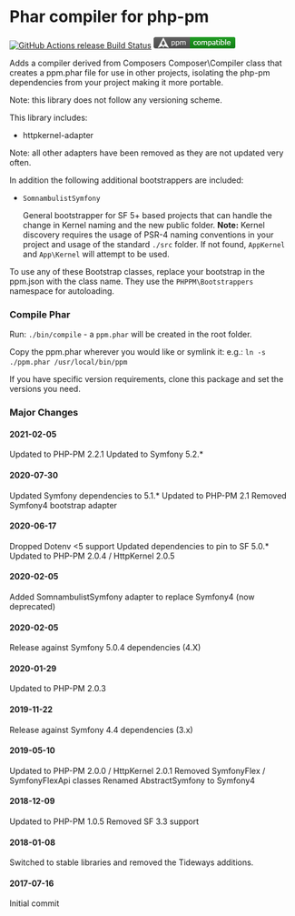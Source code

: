 # Phar compiler for php-pm

[![GitHub Actions release Build Status](https://github.com/dave-redfern/somnambulist-phppm-phar/workflows/release/badge.svg)](https://github.com/dave-redfern/somnambulist-phppm-phar/actions?query=workflow%3Arelease)
[![PPM Compatible](https://raw.githubusercontent.com/php-pm/ppm-badge/master/ppm-badge.png)](https://github.com/php-pm/php-pm)

Adds a compiler derived from Composers Composer\Compiler class that creates a ppm.phar file for use
in other projects, isolating the php-pm dependencies from your project making it more portable.

Note: this library does not follow any versioning scheme.

This library includes:

 * httpkernel-adapter
 
Note: all other adapters have been removed as they are not updated very often.

In addition the following additional bootstrappers are included:

 * `SomnambulistSymfony`
 
   General bootstrapper for SF 5+ based projects that can handle the change in Kernel naming
   and the new public folder. **Note:** Kernel discovery requires the usage of PSR-4 naming
   conventions in your project and usage of the standard `./src` folder. If not found,
   `AppKernel` and `App\Kernel` will attempt to be used.

To use any of these Bootstrap classes, replace your bootstrap in the ppm.json with the class
name. They use the `PHPPM\Bootstrappers` namespace for autoloading.

### Compile Phar

Run: `./bin/compile` - a `ppm.phar` will be created in the root folder.

Copy the ppm.phar wherever you would like or symlink it: e.g.: `ln -s ./ppm.phar /usr/local/bin/ppm`

If you have specific version requirements, clone this package and set the versions you need.

### Major Changes

#### 2021-02-05

Updated to PHP-PM 2.2.1
Updated to Symfony 5.2.*

#### 2020-07-30

Updated Symfony dependencies to 5.1.* 
Updated to PHP-PM 2.1
Removed Symfony4 bootstrap adapter

#### 2020-06-17

Dropped Dotenv <5 support
Updated dependencies to pin to SF 5.0.*
Updated to PHP-PM 2.0.4 / HttpKernel 2.0.5

#### 2020-02-05

Added SomnambulistSymfony adapter to replace Symfony4 (now deprecated)

#### 2020-02-05

Release against Symfony 5.0.4 dependencies (4.X)

#### 2020-01-29

Updated to PHP-PM 2.0.3

#### 2019-11-22

Release against Symfony 4.4 dependencies (3.x)

#### 2019-05-10

Updated to PHP-PM 2.0.0 / HttpKernel 2.0.1
Removed SymfonyFlex / SymfonyFlexApi classes
Renamed AbstractSymfony to Symfony4

#### 2018-12-09

Updated to PHP-PM 1.0.5
Removed SF 3.3 support

#### 2018-01-08

Switched to stable libraries and removed the Tideways additions.

#### 2017-07-16

Initial commit
